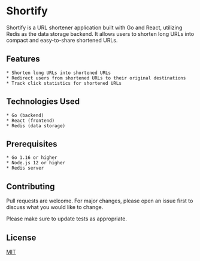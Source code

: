 # Shortify

Shortify is a URL shortener application built with Go and React, utilizing Redis as the data storage backend. It allows users to shorten long URLs into compact and easy-to-share shortened URLs.
## Features
    * Shorten long URLs into shortened URLs
    * Redirect users from shortened URLs to their original destinations
    * Track click statistics for shortened URLs

## Technologies Used

    * Go (backend)
    * React (frontend)
    * Redis (data storage)

## Prerequisites

    * Go 1.16 or higher
    * Node.js 12 or higher
    * Redis server




## Contributing

Pull requests are welcome. For major changes, please open an issue first
to discuss what you would like to change.

Please make sure to update tests as appropriate.

## License

[MIT](https://choosealicense.com/licenses/mit/)
